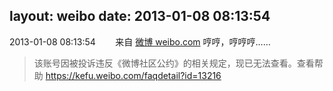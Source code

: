 layout: weibo
date: 2013-01-08 08:13:54
---
2013-01-08 08:13:54  &nbsp;&nbsp;&nbsp;&nbsp;&nbsp;&nbsp; 来自 <a href="http://weibo.com/" rel="nofollow">微博 weibo.com</a>
哼哼，哼哼哼……
>  该账号因被投诉违反《微博社区公约》的相关规定，现已无法查看。查看帮助 https://kefu.weibo.com/faqdetail?id=13216
